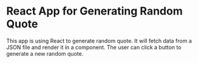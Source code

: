 # React App for Generating Random Quote

This app is using React to generate random quote. It will fetch data from a JSON file and render it in a component. The user can click a button to generate a new random quote.
